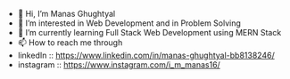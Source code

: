 - 👋 Hi, I’m Manas Ghughtyal
- 👀 I’m interested in Web Development and in Problem Solving 
- 🌱 I’m currently learning Full Stack Web Development using MERN Stack
- 📫 How to reach me through
- linkedIn :: https://www.linkedin.com/in/manas-ghughtyal-bb8138246/
- instagram :: https://www.instagram.com/i_m_manas16/


